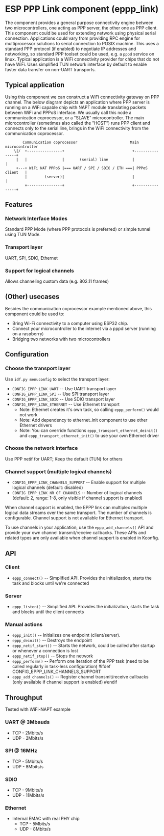 # ESP PPP Link component (eppp_link)

The component provides a general purpose connectivity engine between two microcontrollers, one acting as PPP server, the other one as PPP client.
This component could be used for extending network using physical serial connection. Applications could vary from providing RPC engine for multiprocessor solutions to serial connection to POSIX machine. This uses a standard PPP protocol (if enabled) to negotiate IP addresses and networking, so standard PPP toolset could be used, e.g. a `pppd` service on linux. Typical application is a WiFi connectivity provider for chips that do not have WiFi.
Uses simplified TUN network interface by default to enable faster data transfer on non-UART transports.

## Typical application

Using this component we can construct a WiFi connectivity gateway on PPP channel. The below diagram depicts an application where
PPP server is running on a WiFi capable chip with NAPT module translating packets between WiFi and PPPoS interface.
We usually call this node a communication coprocessor, or a "SLAVE" microcontroller.
The main microcontroller (sometimes also called the "HOST") runs PPP client and connects only to the serial line,
brings in the WiFi connectivity from the communication coprocessor.

```
        Communication coprocessor                        Main microcontroller
    \|/  +----------------+                               +----------------+
     |   |                |       (serial) line           |                |
     +---+ WiFi NAT PPPoS |=== UART / SPI / SDIO / ETH ===| PPPoS client   |
         |        (server)|                               |                |
         +----------------+                               +----------------+
```

## Features

### Network Interface Modes

Standard PPP Mode (where PPP protocols is preferred) or simple tunnel using TUN Mode.

### Transport layer

UART, SPI, SDIO, Ethernet

### Support for logical channels

Allows channeling custom data (e.g. 802.11 frames)

## (Other) usecases

Besides the communication coprocessor example mentioned above, this component could be used to:
* Bring Wi-Fi connectivity to a computer using ESP32 chip.
* Connect your microcontroller to the internet via a pppd server (running on a raspberry)
* Bridging two networks with two microcontrollers

## Configuration

### Choose the transport layer

Use `idf.py menuconfig` to select the transport layer:

* `CONFIG_EPPP_LINK_UART` -- Use UART transport layer
* `CONFIG_EPPP_LINK_SPI` -- Use SPI transport layer
* `CONFIG_EPPP_LINK_SDIO` -- Use SDIO transport layer
* `CONFIG_EPPP_LINK_ETHERNET` -- Use Ethernet transport
  - Note: Ethernet creates it's own task, so calling `eppp_perform()` would not work
  - Note: Add dependency to ethernet_init component to use other Ethernet drivers
  - Note: You can override functions `eppp_transport_ethernet_deinit()` and `eppp_transport_ethernet_init()` to use your own Ethernet driver

### Choose the network interface

Use PPP netif for UART; Keep the default (TUN) for others

### Channel support (multiple logical channels)

* `CONFIG_EPPP_LINK_CHANNELS_SUPPORT` -- Enable support for multiple logical channels (default: disabled)
* `CONFIG_EPPP_LINK_NR_OF_CHANNELS` -- Number of logical channels (default: 2, range: 1-8, only visible if channel support is enabled)

When channel support is enabled, the EPPP link can multiplex multiple logical data streams over the same transport. The number of channels is configurable. Channel support is not available for Ethernet transport.

To use channels in your application, use the `eppp_add_channels()` API and provide your own channel transmit/receive callbacks. These APIs and related types are only available when channel support is enabled in Kconfig.

## API

### Client

* `eppp_connect()` -- Simplified API. Provides the initialization, starts the task and blocks until we're connected

### Server

* `eppp_listen()` -- Simplified API. Provides the initialization, starts the task and blocks until the client connects

### Manual actions

* `eppp_init()` -- Initializes one endpoint (client/server).
* `eppp_deinit()` -- Destroys the endpoint
* `eppp_netif_start()` -- Starts the network, could be called after startup or whenever a connection is lost
* `eppp_netif_stop()` --  Stops the network
* `eppp_perform()` -- Perform one iteration of the PPP task (need to be called regularly in task-less configuration)
#ifdef CONFIG_EPPP_LINK_CHANNELS_SUPPORT
* `eppp_add_channels()` -- Register channel transmit/receive callbacks (only available if channel support is enabled)
#endif

## Throughput

Tested with WiFi-NAPT example

### UART @ 3Mbauds

* TCP - 2Mbits/s
* UDP - 2Mbits/s

### SPI @ 16MHz

* TCP - 5Mbits/s
* UDP - 8Mbits/s

### SDIO

* TCP - 9Mbits/s
* UDP - 11Mbits/s

### Ethernet

- Internal EMAC with real PHY chip
    * TCP - 5Mbits/s
    * UDP - 8Mbits/s
